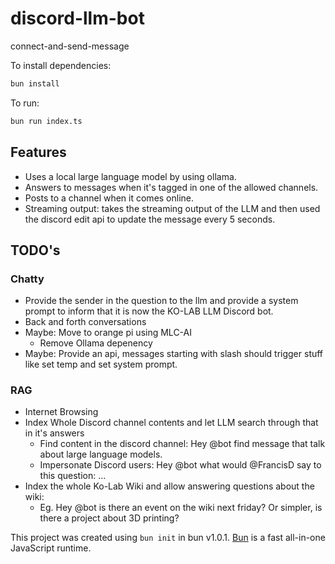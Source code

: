 # discord-llm-bot
connect-and-send-message

To install dependencies:

```bash
bun install
```

To run:

```bash
bun run index.ts
```

## Features
- Uses a local large language model by using ollama.
- Answers to messages when it's tagged in one of the allowed channels.
- Posts to a channel when it comes online.
- Streaming output: takes the streaming output of the LLM and then used the discord edit api to update the message every 5 seconds.

## TODO's
### Chatty
- Provide the sender in the question to the llm and provide a system prompt to inform that it is now the KO-LAB LLM Discord bot.
- Back and forth conversations
- Maybe: Move to orange pi using MLC-AI
  - Remove Ollama depenency
- Maybe: Provide an api, messages starting with slash should trigger stuff like set temp and set system prompt.

### RAG
- Internet Browsing
- Index Whole Discord channel contents and let LLM search through that in it's answers
  - Find content in the discord channel: Hey @bot find message that talk about large language models. 
  - Impersonate Discord users: Hey @bot what would @FrancisD say to this question: ...
- Index the whole Ko-Lab Wiki and allow answering questions about the wiki:
  - Eg. Hey @bot is there an event on the wiki next friday? Or simpler, is there a project about 3D printing?

This project was created using `bun init` in bun v1.0.1. [Bun](https://bun.sh) is a fast all-in-one JavaScript runtime.
